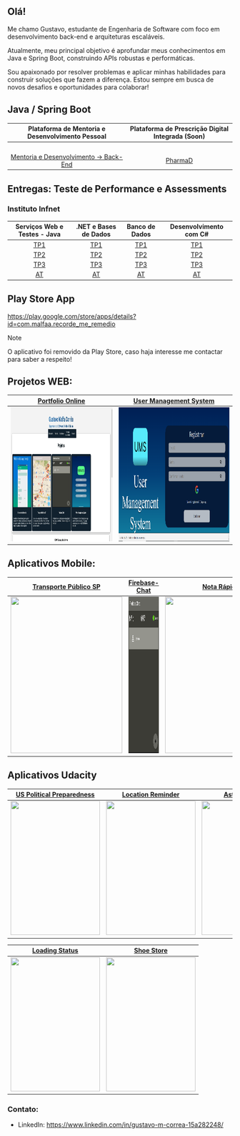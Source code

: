 ## Olá!

Me chamo Gustavo, estudante de Engenharia de Software com foco em desenvolvimento back-end e arquiteturas escaláveis.

Atualmente, meu principal objetivo é aprofundar meus conhecimentos em Java e Spring Boot, construindo APIs robustas e performáticas.

Sou apaixonado por resolver problemas e aplicar minhas habilidades para construir soluções que fazem a diferença. Estou sempre em busca de novos desafios e oportunidades para colaborar!
## Java / Spring Boot
| Plataforma de Mentoria e Desenvolvimento Pessoal | Plataforma de Prescrição Digital Integrada (Soon)
| :---: | :---: |
|<img > | <img >|
|[Mentoria e Desenvolvimento -> Back-End](https://github.com/Malfaa/PMDP) | [PharmaD]()|

## Entregas: Teste de Performance e Assessments
### __Instituto Infnet__	
| Serviços Web e Testes - Java | .NET e Bases de Dados | Banco de Dados | Desenvolvimento com C# | 
| :---: | :---: | :---: | :---: |
| [TP1](https://github.com/Malfaa/25E2_3-TP1)  | [TP1](https://github.com/Malfaa/25E2_4-TP1) | [TP1](https://github.com/Malfaa/25E3_2-TP1)  | [TP1](https://github.com/Malfaa/25E1_2-TP1) |
| [TP2](https://github.com/Malfaa/25E2_3-TP2)  | [TP2](https://github.com/Malfaa/25E2_4-TP2)  | [TP2](https://github.com/Malfaa/25E3_2-TP2)  | [TP2](https://github.com/Malfaa/25E1_2-TP2) |
| [TP3](https://github.com/Malfaa/25E2_3-TP3)  | [TP3](https://github.com/Malfaa/25E2_4-TP3)  | [TP3](https://github.com/Malfaa/25E3_2-TP3)  | [TP3](https://github.com/Malfaa/25E1_2-TP3) |
| [AT](https://github.com/Malfaa/25E2_3-AT)  | [AT](https://github.com/Malfaa/25E2_4_AT-SistemaTurismo)  | [AT](https://github.com/Malfaa/25E3_2-AT)  | [AT](https://github.com/Malfaa/25E1_2-AT)

## Play Store App

https://play.google.com/store/apps/details?id=com.malfaa.recorde_me_remedio

> [!NOTE]  
> O aplicativo foi removido da Play Store, caso haja interesse me contactar para saber a respeito!


## Projetos WEB: 

|[Portfolio Online](https://github.com/Malfaa/AT.Gustavo_Malfa_Correa-DR1)|[User Management System](https://github.com/Malfaa/ums_js)|
|:---:|:---:|
|<img src = "https://github.com/Malfaa/AT.Gustavo_Malfa_Correa-DR1/blob/main/portfolio_online.jpg" width=550px height=300px>|<img src = "https://github.com/Malfaa/ums_js/blob/main/registrar_imagem.PNG" width=550px height=300px>|

## Aplicativos Mobile:

|[Transporte Público SP](https://github.com/Malfaa/TransportePublicoSP)|[Firebase-Chat](https://github.com/Malfaa/Firebase-Chat)|[Nota Rápida](https://github.com/Malfaa/Nota_Rapida)|
|:---:|:---:|:---:|
|<img src="https://github.com/Malfaa/TransportePublicoSP/blob/main/screenshots/sptransrecord.gif" width=250px height=350px>|<img src="https://github.com/Malfaa/Firebase-Chat/blob/main/gitImages/contatos.png" width=250px height=350px>|<img src="https://github.com/Malfaa/Nota_Rapida/blob/main/gitImages/main_adc.png" width=250px height=350px>|

## Aplicativos Udacity
|[US Political Preparedness](https://github.com/Malfaa/PoliticalPreparedness)|[Location Reminder](https://github.com/Malfaa/KotlinNanoDegree_LocationReminder)|[Asteroid Radar](https://github.com/Malfaa/KotlinNanoDegree_AsteroidRadar)|
|:---:|:---:|:---:|
|<img src="https://github.com/Malfaa/PoliticalPreparedness/blob/main/poliprep.gif" width=200px height=300px>|<img src="https://github.com/Malfaa/KotlinNanoDegree_LocationReminder/blob/main/location_reminder.gif" width=200px height=300px>|<img src="https://github.com/Malfaa/KotlinNanoDegree_AsteroidRadar/blob/main/asteroid.gif" width=200px height=300px>



|[Loading Status](https://github.com/Malfaa/KotlinNanoDegree_LoadingStatus)|[Shoe Store](https://github.com/Malfaa/KotlinNanoDegree_ShoeStore)|
|:---:|:---:|
|<img src="https://github.com/Malfaa/KotlinNanoDegree_LoadingStatus/blob/main/loadapp.gif" width=200px height=300px>|<img src="https://github.com/Malfaa/KotlinNanoDegree_ShoeStore/blob/main/shoe_store.gif" width=200px height=300px>|

### Contato:
- LinkedIn: https://www.linkedin.com/in/gustavo-m-correa-15a282248/
<!---
Malfaa/Malfaa is a ✨ special ✨ repository because its `README.md` (this file) appears on your GitHub profile.
You can click the Preview link to take a look at your changes.
--->
